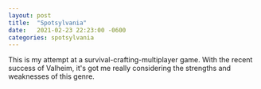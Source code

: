 ```yaml
---
layout: post
title:  "Spotsylvania"
date:   2021-02-23 22:23:00 -0600
categories: spotsylvania
---
```


This is my attempt at a survival-crafting-multiplayer game. With the recent success of Valheim, it's got me really considering the strengths and weaknesses of this genre.   